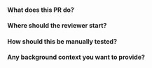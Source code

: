 #### What does  this PR do?

#### Where should the reviewer start?

#### How should this be manually tested?

#### Any background context you want to provide?
